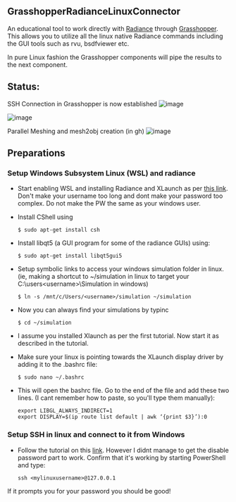 ## GrasshopperRadianceLinuxConnector
An educational tool to work directly with [Radiance](https://www.radiance-online.org/) through [Grasshopper](https://www.grasshopper3d.com/).
This allows you to utilize all the linux native Radiance commands including the GUI tools such as rvu, bsdfviewer etc.

In pure Linux fashion the Grasshopper components will pipe the results to the next component.

## Status:

SSH Connection in Grasshopper is now established
![image](https://user-images.githubusercontent.com/19936679/158470596-a3eab3e0-bc0a-447b-bd46-eba8a3877785.png)

![image](https://user-images.githubusercontent.com/19936679/158892497-523d0546-15f3-4ed2-8a1c-1a44e2777272.png)

Parallel Meshing and mesh2obj creation (in gh)
![image](https://user-images.githubusercontent.com/19936679/158892631-188c4ab0-b364-4b0c-820a-eff9101058e2.png)



## Preparations

### Setup Windows Subsystem Linux (WSL) and radiance

* Start enabling WSL and installing Radiance and XLaunch as per [this link](https://www.mattiabressanelli.com/engineering/linux-radiance-on-windows-with-wsl-and-x11/).
  Don't make your username too long and dont make your password too complex. Do not make the PW the same as your windows user.

* Install CShell using 

      $ sudo apt-get install csh
* Install libqt5 (a GUI program for some of the radiance GUIs) using:

      $ sudo apt-get install libqt5gui5
* Setup symbolic links to access your windows simulation folder in linux. (ie, making a shortcut to ~/simulation in linux to target your C:\users\<username>\Simulation in windows)

      $ ln -s /mnt/c/Users/<username>/simulation ~/simulation
* Now you can always find your simulations by typinc

      $ cd ~/simulation
* I assume you installed Xlaunch as per the first tutorial. Now start it as described in the tutorial.
* Make sure your linux is pointing towards the XLaunch display driver by adding it to the .bashrc file:

      $ sudo nano ~/.bashrc
* This will open the bashrc file. Go to the end of the file and add these two lines. (I cant remember how to paste, so you'll type them manually):

      export LIBGL_ALWAYS_INDIRECT=1
      export DISPLAY=$(ip route list default | awk ‘{print $3}’):0

### Setup SSH in linux and connect to it from Windows

* Follow the tutorial on this [link](https://www.illuminiastudios.com/dev-diaries/ssh-on-windows-subsystem-for-linux/). However I didnt manage to get the disable password part to work. Confirm that it's working by starting PowerShell and type:

      ssh <mylinuxusername>@127.0.0.1

If it prompts you for your password you should be good!
